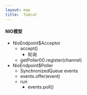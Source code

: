 ```yaml
---
layout: map
title:  Tomcat
---
```


#### NIO模型

* NioEndpoint$Acceptor
    * accept()
        * 轮询
    * getPoller0().register(channel)
* NioEndpoint$Poller
    * SynchronizedQueue<PollerEvent> events
    * events.offer(event)
    * run
        * events.poll()
